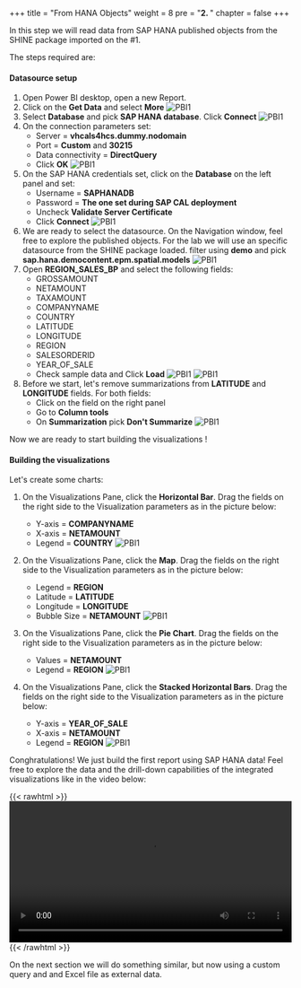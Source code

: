 +++
title = "From HANA Objects"
weight = 8
pre = "<b>2. </b>"
chapter = false
+++

In this step we will read data from SAP HANA published objects from the SHINE package imported on the #1. 

The steps required are: 

#### Datasource setup
1. Open Power BI desktop, open a new Report. 
2. Click on the **Get Data** and select **More**
![PBI1](/images/pbi14.png)
3. Select **Database** and pick **SAP HANA database**. Click **Connect**
![PBI1](/images/pbi14.png)
4. On the connection parameters set: 
    - Server = **vhcals4hcs.dummy.nodomain** 
    - Port = **Custom** and **30215** 
    - Data connectivity = **DirectQuery** 
    - Click **OK** 
![PBI1](/images/pbi15.png)
5. On the SAP HANA credentials set, click on the **Database** on the left panel and set: 
    - Username = **SAPHANADB** 
    - Password = **The one set during SAP CAL deployment** 
    - Uncheck **Validate Server Certificate** 
    - Click **Connect** 
![PBI1](/images/pbi16.png)
6. We are ready to select the datasource. On the Navigation window, feel free to explore the published objects. For the lab we will use an specific datasource from the SHINE package loaded. filter using **demo** and pick **sap.hana.democontent.epm.spatial.models**
![PBI1](/images/pbi17.png)
7. Open **REGION_SALES_BP** and select the following fields: 
    - GROSSAMOUNT
    - NETAMOUNT
    - TAXAMOUNT
    - COMPANYNAME
    - COUNTRY
    - LATITUDE
    - LONGITUDE
    - REGION
    - SALESORDERID
    - YEAR_OF_SALE
    - Check sample data and Click **Load**
![PBI1](/images/pbi18b.png)
![PBI1](/images/pbi18a.png)
8. Before we start, let's remove summarizations from **LATITUDE** and **LONGITUDE** fields. For both fields: 
    - Click on the field on the right panel
    - Go to **Column tools** 
    - On **Summarization** pick **Don't Summarize** 
![PBI1](/images/pbi19.png)

Now we are ready to start building the visualizations ! 

#### Building the visualizations

Let's create some charts: 

1. On the Visualizations Pane, click the **Horizontal Bar**. Drag the fields on the right side to the Visualization parameters as in the picture below: 
    - Y-axis = **COMPANYNAME** 
    - X-axis = **NETAMOUNT** 
    - Legend = **COUNTRY** 
![PBI1](/images/pbi20.png)

2. On the Visualizations Pane, click the **Map**. Drag the fields on the right side to the Visualization parameters as in the picture below: 
    - Legend = **REGION**
    - Latitude = **LATITUDE** 
    - Longitude = **LONGITUDE** 
    - Bubble Size = **NETAMOUNT** 
![PBI1](/images/pbi21a.png)

3. On the Visualizations Pane, click the **Pie Chart**. Drag the fields on the right side to the Visualization parameters as in the picture below: 
    - Values = **NETAMOUNT** 
    - Legend = **REGION** 
![PBI1](/images/pbi22.png)

4. On the Visualizations Pane, click the **Stacked Horizontal Bars**. Drag the fields on the right side to the Visualization parameters as in the picture below: 
    - Y-axis = **YEAR_OF_SALE** 
    - X-axis = **NETAMOUNT** 
    - Legend = **REGION**
![PBI1](/images/pbi23.png)


Conghratulations! We just build the first report using SAP HANA data! Feel free to explore the data and the drill-down capabilities of the integrated visualizations like in the video below: 

{{< rawhtml >}} 
<video width=100% controls autoplay>
    <source src="/images/HanaObjects.mp4" type="video/mp4">
    Your browser does not support the video tag.  
</video>
{{< /rawhtml >}}


On the next section we will do something similar, but now using a custom query and and Excel file as external data. 
